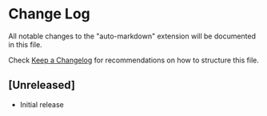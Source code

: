 # Change Log
All notable changes to the "auto-markdown" extension will be documented in this file.

Check [Keep a Changelog](http://keepachangelog.com/) for recommendations on how to structure this file.

## [Unreleased]
- Initial release